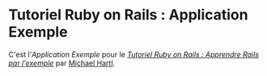 # Tutoriel Ruby on Rails : Application Exemple

C'est l'*Application Exemple* pour le [*Tutoriel Ruby on Rails : Apprendre Rails par l'exemple*](http:/railstutorial.org/) par [Michael Hartl](http://michaelhartl.com/).


